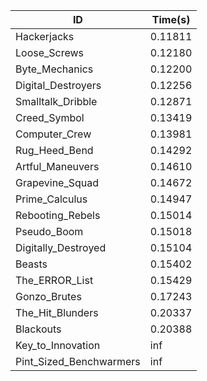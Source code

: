 |ID|Time(s)|
|-|-|
|Hackerjacks|0.11811|
|Loose_Screws|0.12180|
|Byte_Mechanics|0.12200|
|Digital_Destroyers|0.12256|
|Smalltalk_Dribble|0.12871|
|Creed_Symbol|0.13419|
|Computer_Crew|0.13981|
|Rug_Heed_Bend|0.14292|
|Artful_Maneuvers|0.14610|
|Grapevine_Squad|0.14672|
|Prime_Calculus|0.14947|
|Rebooting_Rebels|0.15014|
|Pseudo_Boom|0.15018|
|Digitally_Destroyed|0.15104|
|Beasts|0.15402|
|The_ERROR_List|0.15429|
|Gonzo_Brutes|0.17243|
|The_Hit_Blunders|0.20337|
|Blackouts|0.20388|
|Key_to_Innovation|inf|
|Pint_Sized_Benchwarmers|inf|
